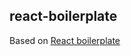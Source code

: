 ## react-boilerplate

Based on [React boilerplate](https://github.com/juliancwirko/react-boilerplate)